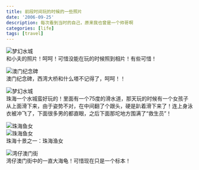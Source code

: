 ```yaml
---
title: 前段时间玩的时候的一些照片
date: '2006-09-25'
description: 每次看到当时的自己，原来我也曾是一个帅哥啊
categories: [life]
tags: [travel]
---
```


![梦幻水城](/assets/media/2006/01.jpg)    
和小夫的照片！呵呵！可惜没能在玩的时候照到相片！有些可惜！    

![澳门纪念碑](/assets/media/2006/02.jpg)    
澳门纪念碑，西湾大桥和什么塔不记得了，呵呵！！    

![梦幻水城](/assets/media/2006/03.jpg)    
珠海一个水城蛮好玩的！里面有一个75度的滑水道，那天玩的时候有一个女孩子从上面滑下来，由于姿势不对，在中间翻了个跟头，硬是趴着滑下来了！连上身泳衣被冲飞了，下面很多男的都直眼，之后下面那坨地方围满了“救生员”！    

![珠海鱼女](/assets/media/2006/04.jpg)    
![珠海鱼女](/assets/media/2006/05.jpg)    
珠海十景之一：珠海渔女    

![湾仔澳门街](/assets/media/2006/06.jpg)   
湾仔澳门街中的一直大海龟！可惜现在只是一个标本！    
